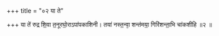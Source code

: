+++
title = "०२ या ते"

+++
या ते॑ रुद्र शि॒वा त॒नूरघो॒राऽपा॑पकाशिनी। तया॑ नस्त॒न्वा᳕ शन्त॑मया॒ गिरि॑शन्ता॒भि चा॑कशीहि ॥२ ॥